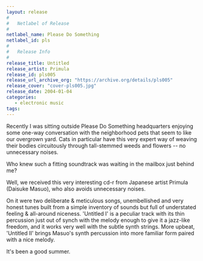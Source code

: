 ```yaml
---
layout: release
#
#   Netlabel of Release
#
netlabel_name: Please Do Something
netlabel_id: pls
#
#   Release Info
#
release_title: Untitled
release_artist: Primula
release_id: pls005
release_url_archive_org: "https://archive.org/details/pls005"
release_cover: "cover-pls005.jpg"
release_date: 2004-01-04
categories:
   - electronic music
tags:
---
```

Recently I was sitting outside Please Do Something headquarters enjoying some one-way conversation with the neighborhood pets that seem to like our overgrown yard. Cats in particular have this very expert way of weaving their bodies circuitously through tall-stemmed weeds and flowers -- no unnecessary noises.

Who knew such a fitting soundtrack was waiting in the mailbox just behind me?

Well, we received this very interesting cd-r from Japanese artist Primula (Daisuke Masuo), who also avoids unnecessary noises.

On it were two deliberate &amp; meticulous songs, unembellished and very honest tunes built from a simple inventory of sounds but full of understated feeling &amp; all-around niceness. 'Untitled I' is a peculiar track with its thin percussion just out of synch with the melody enough to give it a jazz-like freedom, and it works very well with the subtle synth strings. More upbeat, 'Untitled II' brings Masuo's synth percussion into more familiar form paired with a nice melody.

It's been a good summer.
